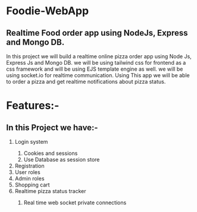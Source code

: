 # Foodie-WebApp
<h2>Realtime Food order app using NodeJs, Express and Mongo DB.</h2>
<p>In this project we will build a realtime online pizza order app using Node Js, Express Js and Mongo DB. we will be using tailwind css 
for frontend as a css framework and will be using EJS template engine as well. we will be using socket.io for realtime communication.
Using This app we will be able to order a pizza and get realtime notifications about pizza status.</p>

<h1>Features:-</h1>
<h2>In this Project we have:-</h2> 
<ol>
    <li>Login system</li>
        <ol>
            <li>Cookies and sessions</li>
            <li>Use Database as session store</li>
        </ol>
    <li>Registration</li> 
    <li>User roles</li>
    <li>Admin roles</li>
    <li>Shopping cart</li> 
    <li>Realtime pizza status tracker</li>
        <ol>
            <li>Real time web socket private connections</li>
        </ol>
</ol>
